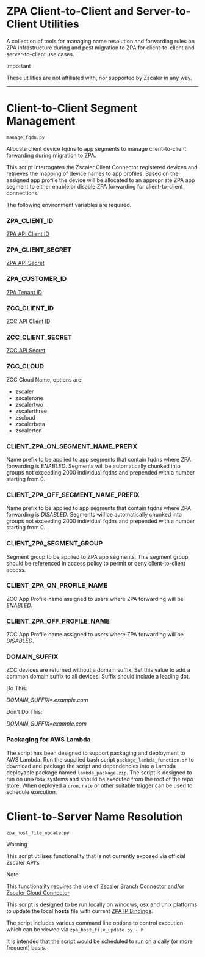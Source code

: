 # ZPA Client-to-Client and Server-to-Client Utilities

A collection of tools for managing name resolution and forwarding rules on ZPA infrastructure during and post migration to ZPA for client-to-client and server-to-client use cases.

> [!IMPORTANT]
> These utilities are not affiliated with, nor supported by Zscaler in any way.
----
# Client-to-Client Segment Management
`manage_fqdn.py`

Allocate client device fqdns to app segments to manage client-to-client forwarding during migration to ZPA.

This script interrogates the Zscaler Client Connector registered devices and retrieves the mapping of device names to app profiles. Based on the assigned app profile the device will be allocated to an appropriate ZPA app segment to either enable or disable ZPA forwarding for client-to-client connections.

The following environment variables are required.

### **ZPA_CLIENT_ID**

[ZPA API Client ID](https://admin.private.zscaler.com/#clientCredentials)

### **ZPA_CLIENT_SECRET**

[ZPA API Secret](https://admin.private.zscaler.com/#clientCredentials)

### **ZPA_CUSTOMER_ID**

[ZPA Tenant ID](https://admin.private.zscaler.com/#company)

### **ZCC_CLIENT_ID**

[ZCC API Client ID](https://help.zscaler.com/client-connector/adding-api-key)

### **ZCC_CLIENT_SECRET**

[ZCC API Secret](https://help.zscaler.com/client-connector/adding-api-key)

### **ZCC_CLOUD**

ZCC Cloud Name, options are:
 - zscaler
 - zscalerone
 - zscalertwo
 - zscalerthree
 - zscloud
 - zscalerbeta
 - zscalerten

### **CLIENT_ZPA_ON_SEGMENT_NAME_PREFIX**

Name prefix to be applied to app segments that contain fqdns where ZPA forwarding is *ENABLED*. Segments will be automatically chunked into groups not exceeding 2000 individual fqdns and prepended with a number starting from 0.

### **CLIENT_ZPA_OFF_SEGMENT_NAME_PREFIX**

Name prefix to be applied to app segments that contain fqdns where ZPA forwarding is *DISABLED*. Segments will be automatically chunked into groups not exceeding 2000 individual fqdns and prepended with a number starting from 0.

### **CLIENT_ZPA_SEGMENT_GROUP**

Segment group to be applied to ZPA app segments. This segment group should be referenced in access policy to permit or deny client-to-client access.

### **CLIENT_ZPA_ON_PROFILE_NAME**

ZCC App Profile name assigned to users where ZPA forwarding will be *ENABLED*.

### **CLIENT_ZPA_OFF_PROFILE_NAME**

ZCC App Profile name assigned to users where ZPA forwarding will be *DISABLED*.

### **DOMAIN_SUFFIX**

ZCC devices are returned without a domain suffix. Set this value to add a common domain suffix to all devices. Suffix should include a leading dot.

Do This:

*DOMAIN_SUFFIX=.example.com*

Don't Do This:

*DOMAIN_SUFFIX=example.com*

### Packaging for AWS Lambda

The script has been designed to support packaging and deployment to AWS Lambda. Run the supplied bash script `package_lambda_function.sh` to download and package the script and dependencies into a Lambda deployable package named `lambda_package.zip`. The script is designed to run on unix/osx systems and should be executed from the root of the repo store. When deployed a `cron`, `rate` or other suitable trigger can be used to schedule execution.

# Client-to-Server Name Resolution
`zpa_host_file_update.py`

> [!WARNING]
> This script utilises functionality that is not currently exposed via official Zscaler API's

> [!NOTE]
> This functionality requires the use of [Zscaler Branch Connector and/or Zscaler Cloud Connector](https://help.zscaler.com/zpa/understanding-server-client-connectivity)

This script is designed to be run locally on winodws, osx and unix platforms to update the local **hosts** file with current [ZPA IP Bindings](https://help.zscaler.com/zpa/about-ip-bindings).

The script includes various command line options to control execution which can be viewed via `zpa_host_file_update.py - h`

It is intended that the script would be scheduled to run on a daily (or more frequent) basis.